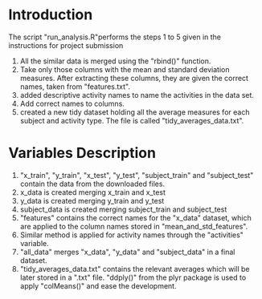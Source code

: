 # Introduction

The script "run_analysis.R"performs the steps 1 to 5 given in the instructions for project submission

1. All the similar data is merged using the "rbind()" function. 
2. Take only those columns with the mean and standard deviation measures. After extracting these columns, they are given the correct names, taken from "features.txt".
3. added descriptive activity names to name the activities in the data set.
4. Add correct names to columns.
5. created a new tidy dataset holding all the average measures for each subject and activity type. The file is called "tidy_averages_data.txt".

# Variables Description

1. "x_train", "y_train", "x_test", "y_test", "subject_train" and "subject_test" contain the data from the downloaded files.
2.  x_data is created merging x_train and x_test
3.  y_data is created merging y_train and y_test 
4.  subject_data is created merging subject_train and subject_test
5. "features" contains the correct names for the "x_data" dataset, which are applied to the column names stored in "mean_and_std_features".
6. Similar method is applied for activity names through the "activities" variable.
7. "all_data" merges "x_data", "y_data" and "subject_data" in a final dataset.
8.  "tidy_averages_data.txt" contains the relevant averages which will be later stored in a ".txt" file. "ddply()" from the plyr package is used to apply "colMeans()" and ease the development.
